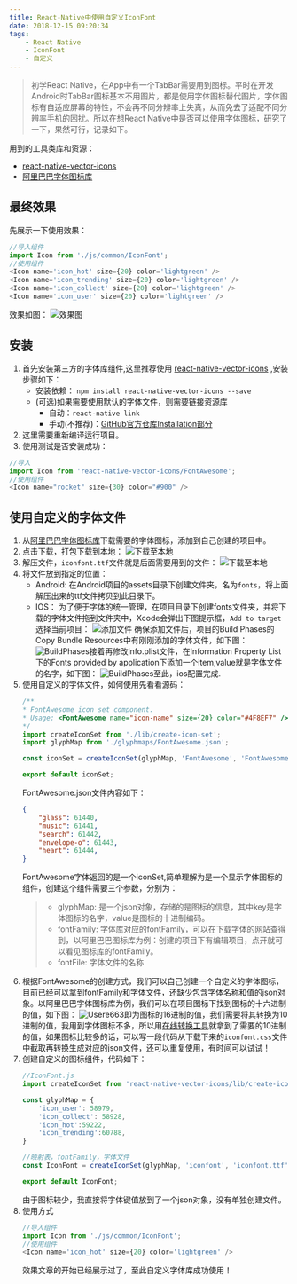 ```yaml
---
title: React-Native中使用自定义IconFont
date: 2018-12-15 09:20:34
tags:
    - React Native
    - IconFont
    - 自定义
---
```


> 初学React Native，在App中有一个TabBar需要用到图标。平时在开发Android时TabBar图标基本不用图片，都是使用字体图标替代图片，字体图标有自适应屏幕的特性，不会再不同分辨率上失真，从而免去了适配不同分辨率手机的困扰。所以在想React Native中是否可以使用字体图标，研究了一下，果然可行，记录如下。

<!-- more -->

用到的工具类库和资源：

- [react-native-vector-icons](https://github.com/oblador/react-native-vector-icons)
- [阿里巴巴字体图标库](https://www.iconfont.cn/)

## 最终效果

先展示一下使用效果：
```JavaScript
//导入组件
import Icon from './js/common/IconFont';
//使用组件
<Icon name='icon_hot' size={20} color='lightgreen' />
<Icon name='icon_trending' size={20} color='lightgreen' />
<Icon name='icon_collect' size={20} color='lightgreen' />
<Icon name='icon_user' size={20} color='lightgreen' />
```
效果如图：
![效果图](/images/icon_result.png)

## 安装 
1. 首先安装第三方的字体库组件,这里推荐使用 [react-native-vector-icons](https://github.com/oblador/react-native-vector-icons) ,安装步骤如下：
    - 安装依赖：
    `npm install react-native-vector-icons --save`
    - (可选)如果需要使用默认的字体文件，则需要链接资源库        
        - 自动：`react-native link`
        - 手动(不推荐)：[GitHub官方仓库Installation部分](https://github.com/oblador/react-native-vector-icons)
2. 这里需要重新编译运行项目。
3. 使用测试是否安装成功：

```JavaScript
//导入
import Icon from 'react-native-vector-icons/FontAwesome';
//使用组件
<Icon name="rocket" size={30} color="#900" />
```

## 使用自定义的字体文件

1. 从[阿里巴巴字体图标库](https://www.iconfont.cn/)下载需要的字体图标，添加到自己创建的项目中。
2. 点击下载，打包下载到本地：
![下载至本地](/images/icon_download.png)
3. 解压文件，`iconfont.ttf`文件就是后面需要用到的文件：
![下载至本地](/images/icon_compress.png)
4. 将文件放到指定的位置：
    - Android:
    在Android项目的assets目录下创建文件夹，名为`fonts`，将上面解压出来的ttf文件拷贝到此目录下。
    - IOS：
    为了便于字体的统一管理，在项目目录下创建fonts文件夹，并将下载的字体文件拖到文件夹中，Xcode会弹出下图提示框，`Add to target` 选择当前项目：
    ![添加文件](/images/icon_add_file.png) 确保添加文件后，项目的Build Phases的Copy Bundle Resources中有刚刚添加的字体文件，如下图：
    ![BuildPhases](/images/icon_refrence.png)接着再修改info.plist文件，在Information Property List下的Fonts provided by application下添加一个item,value就是字体文件的名字，如下图：
    ![BuildPhases](/images/icon_plist.jpg)至此，ios配置完成.
5. 使用自定义的字体文件，如何使用先看看源码：
    ```JavaScript
    /**
    * FontAwesome icon set component.
    * Usage: <FontAwesome name="icon-name" size={20} color="#4F8EF7" />
    */
    import createIconSet from './lib/create-icon-set';
    import glyphMap from './glyphmaps/FontAwesome.json';

    const iconSet = createIconSet(glyphMap, 'FontAwesome', 'FontAwesome.ttf');

    export default iconSet;
    ```
    FontAwesome.json文件内容如下：
    ```Json
    {
        "glass": 61440,
        "music": 61441,
        "search": 61442,
        "envelope-o": 61443,
        "heart": 61444,
    }
    ```
    FontAwesome字体返回的是一个iconSet,简单理解为是一个显示字体图标的组件，创建这个组件需要三个参数，分别为：
    >- glyphMap: 是一个json对象，存储的是图标的信息，其中key是字体图标的名字，value是图标的十进制编码。
    >- fontFamily: 字体库对应的fontFamily，可以在下载字体的网站查得到，以阿里巴巴图标库为例：创建的项目下有编辑项目，点开就可以看见图标库的fontFamily。
    >- fontFile: 字体文件的名称
6. 根据FontAwesome的创建方式，我们可以自己创建一个自定义的字体图标，目前已经可以拿到fontFamily和字体文件，还缺少包含字体名称和值的json对象。以阿里巴巴字体图标库为例，我们可以在项目图标下找到图标的十六进制的值，如下图：
![User](/images/icon_user.png)e663即为图标的16进制的值，我们需要将其转换为10进制的值，我用到字体图标不多，所以用[在线转换工具](http://tool.oschina.net/hexconvert/)就拿到了需要的10进制的值，如果图标比较多的话，可以写一段代码从下载下来的`iconfont.css`文件中截取再转换生成对应的json文件，还可以重复使用，有时间可以试试！
7. 创建自定义的图标组件，代码如下：
    ```JavaScript
    //IconFont.js
    import createIconSet from 'react-native-vector-icons/lib/create-icon-set';

    const glyphMap = {
        'icon_user': 58979,
        'icon_collect': 58928,
        'icon_hot':59222,
        'icon_trending':60788,
    }

    //映射表，fontFamily，字体文件
    const IconFont = createIconSet(glyphMap, 'iconfont', 'iconfont.ttf');

    export default IconFont;
    ```
    由于图标较少，我直接将字体键值放到了一个json对象，没有单独创建文件。
8. 使用方式
    ```JavaScript
    //导入组件
    import Icon from './js/common/IconFont';
    //使用组件
    <Icon name='icon_hot' size={20} color='lightgreen' />
    ```
    效果文章的开始已经展示过了，至此自定义字体库成功使用！
    

    

